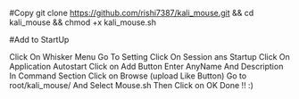 #Copy
git clone https://github.com/rishi7387/kali_mouse.git && cd kali_mouse && chmod +x kali_mouse.sh

#Add to StartUp

Click On Whisker Menu 
		Go To Setting 
		Click On  Session ans Startup 
		Click On Application Autostart
		Click on Add Button 
		Enter AnyName And Description
		In Command Section Click on Browse (upload Like Button)
		Go to root/kali_mouse/
		And Select Mouse.sh
		Then Click on OK
		Done !!
		 		 :)
         
